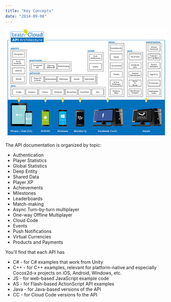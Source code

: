 ```yaml
---
title: "Key Concepts"
date: "2014-09-08"
---
```


![brainCloud Architecture](images/BrainCloud-architecture-boxes.jpg)

The API documentation is organized by topic:

- Authentication
- Player Statistics
- Global Statistics
- Deep Entity
- Shared Data
- Player XP
- Achievements
- Milestones
- Leaderboards
- Match-making
- Async Turn-by-turn multiplayer
- One-way Offline Multiplayer
- Cloud Code
- Events
- Push Notifications
- Virtual Currencies
- Products and Payments  

You'll find that each API has

- C# - for C# examples that work from Unity
- C++ - for C++ examples, relevant for platform-native and especially Cocos2d-x projects on iOS, Android, Windows, etc.
- JS - for web-based JavaScript example code
- AS - for Flash-based ActionScript API examples
- Java - for Java-based versions of the API
- CC - for Cloud Code versions fo the API


<DocCardList />